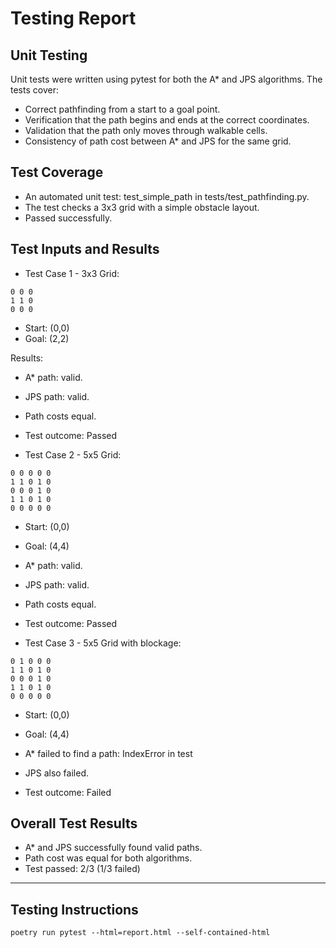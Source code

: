 # Testing Report

## Unit Testing

Unit tests were written using pytest for both the A* and JPS algorithms. The tests cover:

- Correct pathfinding from a start to a goal point.
- Verification that the path begins and ends at the correct coordinates.
- Validation that the path only moves through walkable cells.
- Consistency of path cost between A* and JPS for the same grid.

## Test Coverage

- An automated unit test: test_simple_path in tests/test_pathfinding.py.
- The test checks a 3x3 grid with a simple obstacle layout.
- Passed successfully.

## Test Inputs and Results

- Test Case 1 - 3x3 Grid:
 ```text
0 0 0
1 1 0
0 0 0
 ```
- Start: (0,0)
- Goal: (2,2)

Results:
- A* path: valid.
- JPS path: valid.
- Path costs equal.
- Test outcome: Passed

- Test Case 2 - 5x5 Grid:
 ```text
0 0 0 0 0
1 1 0 1 0
0 0 0 1 0
1 1 0 1 0
0 0 0 0 0
 ```
- Start: (0,0)
- Goal: (4,4)

- A* path: valid.
- JPS path: valid.
- Path costs equal.
- Test outcome: Passed

- Test Case 3 - 5x5 Grid with blockage:
 ```text
0 1 0 0 0
1 1 0 1 0
0 0 0 1 0
1 1 0 1 0
0 0 0 0 0
 ```
- Start: (0,0)
- Goal: (4,4)
  
- A* failed to find a path: IndexError in test
- JPS also failed.
- Test outcome: Failed

## Overall Test Results

- A* and JPS successfully found valid paths.
- Path cost was equal for both algorithms.
- Test passed: 2/3 (1/3 failed)
---

## Testing Instructions

 ```code
poetry run pytest --html=report.html --self-contained-html
 ```

